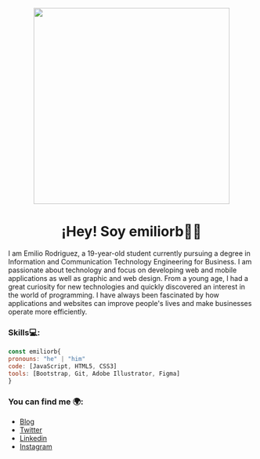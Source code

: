 <p align="center" width="300">
   <img align="center" width="400" src="https://user-images.githubusercontent.com/131729985/234176548-3c2b3012-38a7-4c6a-9c49-c1fa5cf78849.png" />
   <h1 align="center">¡Hey! Soy emiliorb👋🏼</h1>
</p>

I am Emilio Rodriguez, a 19-year-old student currently pursuing a degree in Information and Communication Technology Engineering for Business. I am passionate about technology and focus on developing web and mobile applications as well as graphic and web design.
From a young age, I had a great curiosity for new technologies and quickly discovered an interest in the world of programming. I have always been fascinated by how applications and websites can improve people's lives and make businesses operate more efficiently.

### Skills💻:
```js
const emiliorb{
pronouns: "he" | "him"
code: [JavaScript, HTML5, CSS3]
tools: [Bootstrap, Git, Adobe Illustrator, Figma]
}

```
### You can find me 🌍:
- [Blog](#)
- [Twitter](https://twitter.com/Emiliorb04)
- [Linkedin](https://www.linkedin.com/in/emilio-rodriguez-brice%C3%B1o-850a6a26a?lipi=urn%3Ali%3Apage%3Ad_flagship3_profile_view_base_contact_details%3BfyXmrC6PTs2trLitVwIs5A%3D%3D)
- [Instagram](https://www.instagram.com/_emiliorb/)
